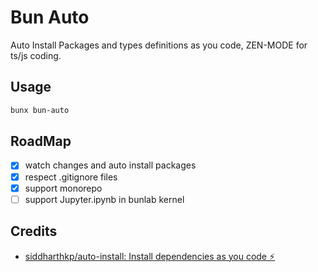 # Bun Auto

Auto Install Packages and types definitions as you code, ZEN-MODE for ts/js coding.

## Usage

```sh
bunx bun-auto
```

## RoadMap

- [x] watch changes and auto install packages
- [x] respect .gitignore files
- [x] support monorepo
- [ ] support Jupyter.ipynb in bunlab kernel

## Credits

- [siddharthkp/auto-install: Install dependencies as you code ⚡️]( https://github.com/siddharthkp/auto-install )
